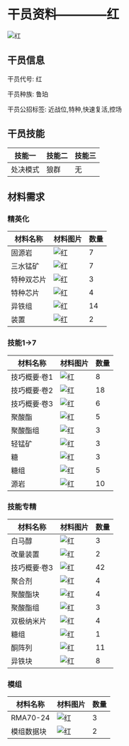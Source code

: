 # 干员资料————红

![红](./oprImages/红.png)

## 干员信息

干员代号: 红

干员种族: 鲁珀

干员公招标签: 近战位,特种,快速复活,控场

## 干员技能

| 技能一       | 技能二   | 技能三 |
| ------------ | -------- | ------ |
| 处决模式 | 狼群 | 无 |

## 材料需求

### 精英化

| 材料名称      | 材料图片 | 数量  |
|---------|---------|-----|
| 固源岩 | ![红](./matIcons/固源岩.png)  |   7  |
| 三水锰矿 | ![红](./matIcons/三水锰矿.png)  |   7  |
| 特种双芯片 | ![红](./matIcons/特种双芯片.png)  |   3  |
| 特种芯片 | ![红](./matIcons/特种芯片.png)  |   4  |
| 异铁组 | ![红](./matIcons/异铁组.png)  |   14  |
| 装置 | ![红](./matIcons/装置.png)  |   2  |

### 技能1→7

| 材料名称      | 材料图片 | 数量  |
|---------|---------|-----|
| 技巧概要·卷1 | ![红](./matIcons/技巧概要·卷1.png)  |   8  |
| 技巧概要·卷2 | ![红](./matIcons/技巧概要·卷2.png)  |   18  |
| 技巧概要·卷3 | ![红](./matIcons/技巧概要·卷3.png)  |   6  |
| 聚酸酯 | ![红](./matIcons/聚酸酯.png)  |   5  |
| 聚酸酯组 | ![红](./matIcons/聚酸酯组.png)  |   3  |
| 轻锰矿 | ![红](./matIcons/轻锰矿.png)  |   3  |
| 糖 | ![红](./matIcons/糖.png)  |   3  |
| 糖组 | ![红](./matIcons/糖组.png)  |   5  |
| 源岩 | ![红](./matIcons/源岩.png)  |   10  |

### 技能专精

| 材料名称      | 材料图片 | 数量  |
|---------|---------|-----|
| 白马醇 | ![红](./matIcons/白马醇.png)  |   3  |
| 改量装置 | ![红](./matIcons/改量装置.png)  |   2  |
| 技巧概要·卷3 | ![红](./matIcons/技巧概要·卷3.png)  |   42  |
| 聚合剂 | ![红](./matIcons/聚合剂.png)  |   4  |
| 聚酸酯块 | ![红](./matIcons/聚酸酯块.png)  |   4  |
| 聚酸酯组 | ![红](./matIcons/聚酸酯组.png)  |   3  |
| 双极纳米片 | ![红](./matIcons/双极纳米片.png)  |   4  |
| 糖组 | ![红](./matIcons/糖组.png)  |   1  |
| 酮阵列 | ![红](./matIcons/酮阵列.png)  |   11  |
| 异铁块 | ![红](./matIcons/异铁块.png)  |   8  |

### 模组

| 材料名称      | 材料图片 | 数量  |
|---------|---------|-----|
| RMA70-24 | ![红](./matIcons/RMA70-24.png)  |   3  |
| 模组数据块 | ![红](./暂无材料图片)  |   2  |
